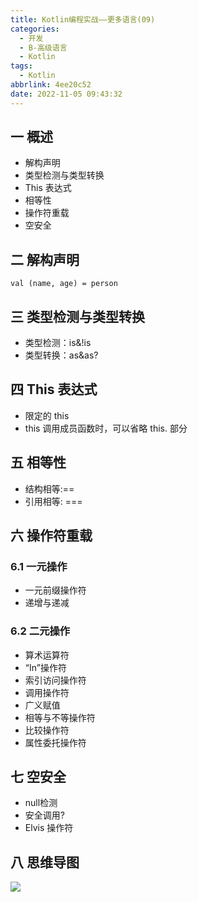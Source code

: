 ```yaml
---
title: Kotlin编程实战——更多语言(09)
categories:
  - 开发
  - B-高级语言
  - Kotlin
tags:
  - Kotlin
abbrlink: 4ee20c52
date: 2022-11-05 09:43:32
---
```

## 一 概述

* 解构声明
* 类型检测与类型转换
* This 表达式
* 相等性
* 操作符重载
* 空安全

<!--more-->

## 二 解构声明

```
val (name, age) = person
```

## 三 类型检测与类型转换

* 类型检测：is&!is
* 类型转换：as&as?

## 四 This 表达式

* 限定的 this
* this 调用成员函数时，可以省略 this. 部分

## 五 相等性

* 结构相等:==
* 引用相等: ===

## 六 操作符重载

### 6.1 一元操作

* 一元前缀操作符
* 递增与递减

### 6.2 二元操作

* 算术运算符
* “In”操作符
* 索引访问操作符
* 调用操作符
* 广义赋值
* 相等与不等操作符
* 比较操作符
* 属性委托操作符

## 七 空安全

* null检测 
* 安全调用?
* Elvis 操作符

## 八 思维导图

![][1]



[1]:https://jsd.onmicrosoft.cn/gh/PGzxc/CDN/blog-kotlin/kotlin-learn-struct-9.png